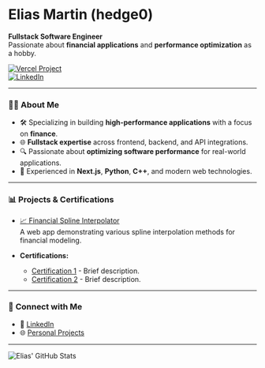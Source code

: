 # Elias Martin (hedge0)

**Fullstack Software Engineer**  
Passionate about **financial applications** and **performance optimization** as a hobby.

[![Vercel Project](https://img.shields.io/badge/Vercel-Website-blue)](https://hedge0-splines.vercel.app/)  
[![LinkedIn](https://img.shields.io/badge/LinkedIn-Profile-blue)](https://www.linkedin.com/in/cselias/)

---

### 👨‍💻 **About Me**
- 🛠️ Specializing in building **high-performance applications** with a focus on **finance**.
- 🌐 **Fullstack expertise** across frontend, backend, and API integrations.
- 🔍 Passionate about **optimizing software performance** for real-world applications.
- 🚀 Experienced in **Next.js**, **Python**, **C++**, and modern web technologies.

---

### 📊 **Projects & Certifications**

- [📈 Financial Spline Interpolator](https://hedge0-splines.vercel.app/)  
  A web app demonstrating various spline interpolation methods for financial modeling.

- **Certifications:**
  - [Certification 1](#) - Brief description.
  - [Certification 2](#) - Brief description.

---

### 🔗 **Connect with Me**

- 💼 [LinkedIn](https://www.linkedin.com/in/cselias/)
- 🌐 [Personal Projects](https://hedge0-splines.vercel.app/)

---

![Elias' GitHub Stats](https://github-readme-stats.vercel.app/api?username=hedge0&show_icons=true&theme=radical)
